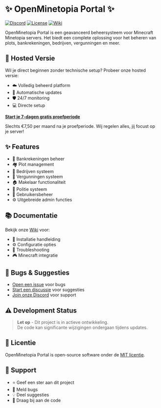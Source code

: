 # ✨ OpenMinetopia Portal ✨

[![Discord](https://dcbadge.limes.pink/api/server/openminetopia)](https://discord.gg/openminetopia) 
[![License](https://img.shields.io/badge/license-MIT-blue.svg)](LICENSE)
[![Wiki](https://img.shields.io/badge/docs-wiki-blue.svg)](https://github.com/OpenMinetopia/portal/wiki)

OpenMinetopia Portal is een geavanceerd beheersysteem voor Minecraft Minetopia servers. Het biedt een complete oplossing voor het beheren van plots, bankrekeningen, bedrijven, vergunningen en meer.

## 🚀 Hosted Versie

Wil je direct beginnen zonder technische setup? Probeer onze hosted versie:
- ☁️ Volledig beheerd platform
- 🔄 Automatische updates
- 🛡️ 24/7 monitoring
- 💻 Directe setup

**[Start je 7-dagen gratis proefperiode](https://openminetopia.nl/portal)**

Slechts €7,50 per maand na je proefperiode. Wij regelen alles, jij focust op je server!

## ✨ Features

- 🏦 Bankrekeningen beheer
- 🏘️ Plot management
- 🏢 Bedrijven systeem
- 📜 Vergunningen systeem
- 🏠 Makelaar functionaliteit
- 👮 Politie systeem
- 👥 Gebruikersbeheer
- ⚙️ Uitgebreide admin functies

## 📚 Documentatie

Bekijk onze [Wiki](https://github.com/OpenMinetopia/portal/wiki) voor:
- 📝 Installatie handleiding
- ⚙️ Configuratie opties
- 🔧 Troubleshooting
- 🎮 Minecraft integratie

## 🐛 Bugs & Suggesties

- [Open een issue](https://github.com/OpenMinetopia/portal/issues) voor bugs
- [Start een discussie](https://github.com/OpenMinetopia/portal/discussions) voor suggesties
- [Join onze Discord](https://discord.gg/openminetopia) voor support

## ⚠️ Development Status

> **Let op** - Dit project is in actieve ontwikkeling.  
> De code kan significante wijzigingen ondergaan tijdens updates.

## 📄 Licentie

OpenMinetopia Portal is open-source software onder de [MIT licentie](LICENSE).

## 💖 Support

- ⭐ Geef een ster aan dit project
- 🐛 Meld bugs
- 💡 Deel suggesties
- 🤝 Draag bij aan de code
